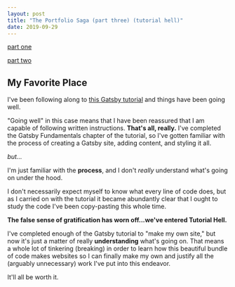 ```yaml
---
layout: post
title: "The Portfolio Saga (part three) (tutorial hell)"
date: 2019-09-29
---
```


[part one](https://halfasser.github.io/blog/2019/09/27/The-Portfolio-Saga-(part-one))

[part two](https://halfasser.github.io/blog/2019/09/27/The-Portfolio-Saga-(part-two))

## My Favorite Place

I've been following along to [this Gatsby tutorial](https://www.gatsbyjs.org/tutorial) and things have been going well.

"Going well" in this case means that I have been reassured that I am capable of following written instructions. **That's all, really.** I've completed the Gatsby Fundamentals chapter of the tutorial, so I've gotten familiar with the process of creating a Gatsby site, adding content, and styling it all.

*but...*

I'm just familiar with the **process**, and I don't *really* understand what's going on under the hood.

I don't necessarily expect myself to know what every line of code does, but as I carried on with the tutorial it became abundantly clear that I ought to study the code I've been copy-pasting this whole time.

**The false sense of gratification has worn off...we've entered Tutorial Hell.**

I've completed enough of the Gatsby tutorial to "make my own site," but now it's just a matter of really **understanding** what's going on. That means a whole lot of tinkering (breaking) in order to learn how this beautiful bundle of code makes websites so I can finally make my own and justify all the (arguably unnecessary) work I've put into this endeavor.

It'll all be worth it.